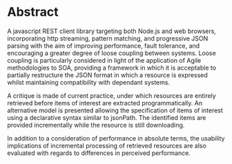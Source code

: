 Abstract
========

A javascript REST client library targeting both Node.js and web
browsers, incorporating http streaming, pattern matching, and progressive JSON parsing with
the aim of improving performance, fault tolerance, and encouraging a
greater degree of loose coupling between systems. Loose coupling is
particularly considered in light of the application of Agile
methodologies to SOA, providing a framework in which it is acceptable to
partially restructure the JSON format in which a resource is expressed
whilst maintaining compatibility with dependant systems.

A critique is made of current practice, under which resources are
entirely retrieved before items of interest are extracted
programmatically. An alternative model is presented allowing the
specification of items of interest using a declarative syntax similar to
jsonPath. The identified items are provided incrementally while the
resource is still downloading.

In addition to a consideration of performance in absolute terms, the
usability implications of incremental
                          processing of retrieved resources are also evaluated with regards
to differences in perceived performance.
